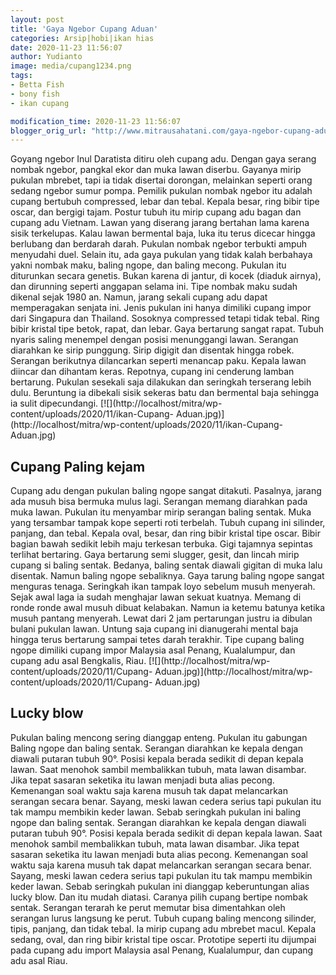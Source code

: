 ```yaml
---
layout: post
title: 'Gaya Ngebor Cupang Aduan'
categories: Arsip|hobi|ikan hias
date: 2020-11-23 11:56:07
author: Yudianto
image: media/cupang1234.png
tags:
- Betta Fish
- bony fish
- ikan cupang

modification_time: 2020-11-23 11:56:07
blogger_orig_url: "http://www.mitrausahatani.com/gaya-ngebor-cupang-aduan.html"
---
```


Goyang ngebor Inul Daratista ditiru oleh cupang adu. Dengan gaya serang nombak
ngebor, pangkal ekor dan muka lawan diserbu. Gayanya mirip pukulan mbrebet,
tapi ia tidak disertai dorongan, melainkan seperti orang sedang ngebor sumur
pompa. Pemilik pukulan nombak ngebor itu adalah cupang bertubuh compressed,
lebar dan tebal. Kepala besar, ring bibir tipe oscar, dan bergigi tajam.
Postur tubuh itu mirip cupang adu bagan dan cupang adu Vietnam. Lawan yang
diserang jarang bertahan lama karena sisik terkelupas. Kalau lawan bermental
baja, luka itu terus dicecar hingga berlubang dan berdarah darah. Pukulan
nombak ngebor terbukti ampuh menyudahi duel. Selain itu, ada gaya pukulan yang
tidak kalah berbahaya yakni nombak maku, baling ngope, dan baling mecong.
Pukulan itu diturunkan secara genetis. Bukan karena di jantur, di kocek
(diaduk airnya), dan dirunning seperti anggapan selama ini. Tipe nombak maku
sudah dikenal sejak 1980 an. Namun, jarang sekali cupang adu dapat
memperagakan senjata ini. Jenis pukulan ini hanya dimiliki cupang impor dari
Singapura dan Thailand. Sosoknya compressed tetapi tidak tebal. Ring bibir
kristal tipe betok, rapat, dan lebar. Gaya bertarung sangat rapat. Tubuh
nyaris saling menempel dengan posisi menunggangi lawan. Serangan diarahkan ke
sirip punggung. Sirip digigit dan disentak hingga robek. Serangan berikutnya
dilancarkan seperti menancap paku. Kepala lawan diincar dan dihantam keras.
Repotnya, cupang ini cenderung lamban bertarung. Pukulan sesekali saja
dilakukan dan seringkah terserang lebih dulu. Beruntung ia dibekali sisik
sekeras batu dan bermental baja sehingga ia sulit dipecundangi.
[![](http://localhost/mitra/wp-content/uploads/2020/11/ikan-Cupang-
Aduan.jpg)](http://localhost/mitra/wp-content/uploads/2020/11/ikan-Cupang-
Aduan.jpg)

## Cupang Paling kejam

Cupang adu dengan pukulan baling ngope sangat ditakuti. Pasalnya, jarang ada
musuh bisa bermuka mulus lagi. Serangan memang diarahkan pada muka lawan.
Pukulan itu menyambar mirip serangan baling sentak. Muka yang tersambar tampak
kope seperti roti terbelah. Tubuh cupang ini silinder, panjang, dan tebal.
Kepala oval, besar, dan ring bibir kristal tipe oscar. Bibir bagian bawah
sedikit lebih maju terkesan terbuka. Gigi tajamnya sepintas terlihat
bertaring. Gaya bertarung semi slugger, gesit, dan lincah mirip cupang si
baling sentak. Bedanya, baling sentak diawali gigitan di muka lalu disentak.
Namun baling ngope sebaliknya. Gaya tarung baling ngope sangat menguras
tenaga. Seringkah ikan tampak loyo sebelum musuh menyerah. Sejak awal laga ia
sudah menghajar lawan sekuat kuatnya. Memang di ronde ronde awal musuh dibuat
kelabakan. Namun ia ketemu batunya ketika musuh pantang menyerah. Lewat dari 2
jam pertarungan justru ia dibulan bulani pukulan lawan. Untung saja cupang ini
dianugerahi mental baja hingga terus bertarung sampai tetes darah terakhir.
Tipe cupang baling ngope dimiliki cupang impor Malaysia asal Penang,
Kualalumpur, dan cupang adu asal Bengkalis, Riau.
[![](http://localhost/mitra/wp-content/uploads/2020/11/Cupang-
Aduan.jpg)](http://localhost/mitra/wp-content/uploads/2020/11/Cupang-
Aduan.jpg)

## Lucky blow

Pukulan baling mencong sering dianggap enteng. Pukulan itu gabungan Baling
ngope dan baling sentak. Serangan diarahkan ke kepala dengan diawali putaran
tubuh 90°. Posisi kepala berada sedikit di depan kepala lawan. Saat menohok
sambil membalikkan tubuh, mata lawan disambar. Jika tepat sasaran seketika itu
lawan menjadi buta alias pecong. Kemenangan soal waktu saja karena musuh tak
dapat melancarkan serangan secara benar. Sayang, meski lawan cedera serius
tapi pukulan itu tak mampu membikin keder lawan. Sebab seringkah pukulan ini
baling ngope dan baling sentak. Serangan diarahkan ke kepala dengan diawali
putaran tubuh 90°. Posisi kepala berada sedikit di depan kepala lawan. Saat
menohok sambil membalikkan tubuh, mata lawan disambar. Jika tepat sasaran
seketika itu lawan menjadi buta alias pecong. Kemenangan soal waktu saja
karena musuh tak dapat melancarkan serangan secara benar. Sayang, meski lawan
cedera serius tapi pukulan itu tak mampu membikin keder lawan. Sebab seringkah
pukulan ini dianggap keberuntungan alias lucky blow. Dan itu mudah diatasi.
Caranya pilih cupang bertipe nombak sentak. Serangan terarah ke perut memutar
bisa dimentahkan oleh serangan lurus langsung ke perut. Tubuh cupang baling
mencong silinder, tipis, panjang, dan tidak tebal. Ia mirip cupang adu mbrebet
macul. Kepala sedang, oval, dan ring bibir kristal tipe oscar. Prototipe
seperti itu dijumpai pada cupang adu import Malaysia asal Penang, Kualalumpur,
dan cupang adu asal Riau.


